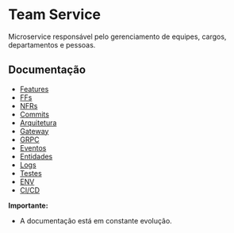 # Team Service

Microservice responsável pelo gerenciamento de equipes, cargos, departamentos e pessoas.

## Documentação

- [Features](./_docs/features.md)
- [FFs](./_docs/ff.md)
- [NFRs](./_docs/nfr.md)
- [Commits](./_docs/commits.md)
- [Arquitetura](./_docs/architecture.md)
- [Gateway](./_docs/gateway.md)
- [GRPC](./_docs/grpc.md)
- [Eventos](./_docs/events.md)
- [Entidades](./_docs/entities.md)
- [Logs](./_docs/logs.md)
- [Testes](./_docs/tests.md)
- [ENV](./_docs/environment.md)
- [CI/CD](./_docs/cicd.md)

**Importante:**

- A documentação está em constante evolução.
